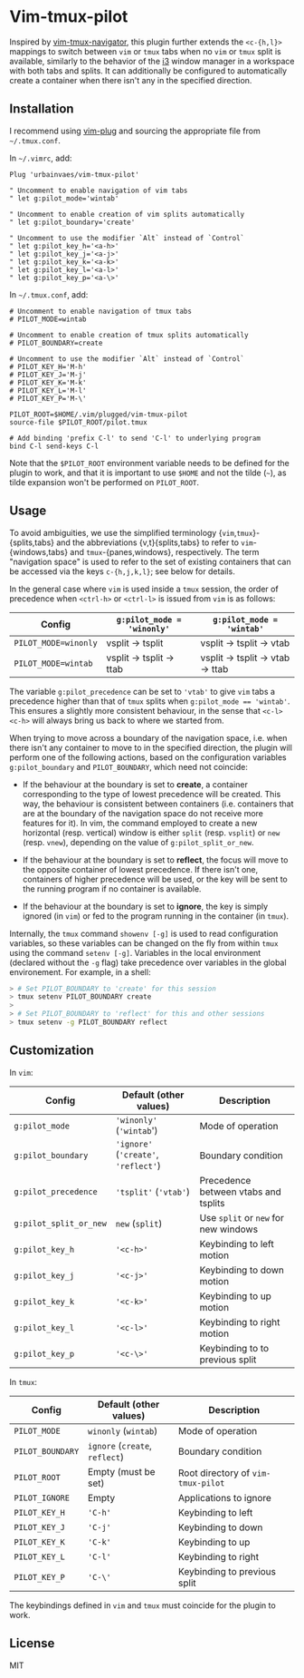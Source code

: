 # Vim-tmux-pilot

Inspired by [vim-tmux-navigator](https://github.com/christoomey/vim-tmux-navigator),
this plugin further extends the `<c-{h,l}>` mappings to switch between `vim` or `tmux` tabs when no `vim` or `tmux` split is available,
similarly to the behavior of the [i3](https://i3wm.org) window manager in a workspace with both tabs and splits.
It can additionally be configured to automatically create a container when there isn't any in the specified direction.

## Installation

I recommend using [vim-plug](https://github.com/junegunn/vim-plug)
and sourcing the appropriate file from `~/.tmux.conf`.

In `~/.vimrc`, add:
```vim
Plug 'urbainvaes/vim-tmux-pilot'

" Uncomment to enable navigation of vim tabs
" let g:pilot_mode='wintab'

" Uncomment to enable creation of vim splits automatically
" let g:pilot_boundary='create'

" Uncomment to use the modifier `Alt` instead of `Control`
" let g:pilot_key_h='<a-h>'
" let g:pilot_key_j='<a-j>'
" let g:pilot_key_k='<a-k>'
" let g:pilot_key_l='<a-l>'
" let g:pilot_key_p='<a-\>'
```
In `~/.tmux.conf`, add:
```tmux
# Uncomment to enable navigation of tmux tabs
# PILOT_MODE=wintab

# Uncomment to enable creation of tmux splits automatically
# PILOT_BOUNDARY=create

# Uncomment to use the modifier `Alt` instead of `Control`
# PILOT_KEY_H='M-h'
# PILOT_KEY_J='M-j'
# PILOT_KEY_K='M-k'
# PILOT_KEY_L='M-l'
# PILOT_KEY_P='M-\'

PILOT_ROOT=$HOME/.vim/plugged/vim-tmux-pilot
source-file $PILOT_ROOT/pilot.tmux

# Add binding 'prefix C-l' to send 'C-l' to underlying program
bind C-l send-keys C-l
```
Note that the `$PILOT_ROOT` environment variable needs to be defined for the plugin to work,
and that it is important to use `$HOME` and not the tilde (`~`),
as tilde expansion won't be performed on `PILOT_ROOT`.

## Usage

To avoid ambiguities,
we use the simplified terminology {`vim`,`tmux`}-{splits,tabs} and
the abbreviations {v,t}{splits,tabs}
to refer to `vim`-{windows,tabs} and `tmux`-{panes,windows}, respectively.
The term "navigation space" is used to refer to the set of existing containers that can be accessed via the keys `c-{h,j,k,l}`;
see below for details.

In the general case where `vim` is used inside a `tmux` session,
the order of precedence when `<ctrl-h>` or `<ctrl-l>` is issued from `vim` is as follows:

| Config               | `g:pilot_mode = 'winonly'` | `g:pilot_mode = 'wintab'`     |
| ------               | -------                    | -----------                   |
| `PILOT_MODE=winonly` | vsplit → tsplit            | vsplit → tsplit → vtab        |
| `PILOT_MODE=wintab`  | vsplit → tsplit → ttab     | vsplit → tsplit → vtab → ttab |

The variable `g:pilot_precedence` can be set to `'vtab'` to give `vim` tabs a precedence higher than that of `tmux` splits when `g:pilot_mode == 'wintab'`.
This ensures a slightly more consistent behaviour,
in the sense that `<c-l><c-h>` will always bring us back to where we started from.

When trying to move across a boundary of the navigation space,
i.e. when there isn't any container to move to in the specified direction,
the plugin will perform one of the following actions,
based on the configuration variables `g:pilot_boundary` and `PILOT_BOUNDARY`,
which need not coincide:

- If the behaviour at the boundary is set to **create**,
  a container corresponding to the type of lowest precedence will be created.
  This way, the behaviour is consistent between containers
  (i.e. containers that are at the boundary of the navigation space do not receive more features for it).
  In vim, the command employed to create a new horizontal (resp. vertical) window is either `split` (resp. `vsplit`) or `new` (resp. `vnew`),
  depending on the value of `g:pilot_split_or_new`.

- If the behaviour at the boundary is set to **reflect**,
  the focus will move to the opposite container of lowest precedence.
  If there isn't one,
  containers of higher precedence will be used,
  or the key will be sent to the running program if no container is available.

- If the behaviour at the boundary is set to **ignore**,
  the key is simply ignored (in `vim`)
  or fed to the program running in the container (in `tmux`).

Internally, the `tmux` command `showenv [-g]` is used to read configuration variables,
so these variables can be changed on the fly from within `tmux` using the command `setenv [-g]`.
Variables in the local environment (declared without the `-g` flag)
take precedence over variables in the global environement.
For example, in a shell:
```bash
> # Set PILOT_BOUNDARY to 'create' for this session
> tmux setenv PILOT_BOUNDARY create
>
> # Set PILOT_BOUNDARY to 'reflect' for this and other sessions
> tmux setenv -g PILOT_BOUNDARY reflect
```

## Customization

In `vim`:

| Config                 | Default (other values)               | Description                          |
| ------                 | -------                              | -----------                          |
| `g:pilot_mode`         | `'winonly'` (`'wintab`')             | Mode of operation                    |
| `g:pilot_boundary`     | `'ignore'` (`'create'`, `'reflect'`) | Boundary condition                   |
| `g:pilot_precedence`   | `'tsplit'` (`'vtab'`)                | Precedence between vtabs and tsplits |
| `g:pilot_split_or_new` | `new` (`split`)                      | Use `split` or `new` for new windows |
| `g:pilot_key_h`        | `'<c-h>'`                            | Keybinding to left motion            |
| `g:pilot_key_j`        | `'<c-j>'`                            | Keybinding to down motion            |
| `g:pilot_key_k`        | `'<c-k>'`                            | Keybinding to up motion              |
| `g:pilot_key_l`        | `'<c-l>'`                            | Keybinding to right motion           |
| `g:pilot_key_p`        | `'<c-\>'`                            | Keybinding to to previous split      |

In `tmux`:

| Config           | Default (other values)         | Description                        |
| ------           | -------                        | -----------                        |
| `PILOT_MODE`     | `winonly` (`wintab`)           | Mode of operation                  |
| `PILOT_BOUNDARY` | `ignore` (`create`, `reflect`) | Boundary condition                 |
| `PILOT_ROOT`     | Empty (must be set)            | Root directory of `vim-tmux-pilot` |
| `PILOT_IGNORE`   | Empty                          | Applications to ignore             |
| `PILOT_KEY_H`    | `'C-h'`                        | Keybinding to left                 |
| `PILOT_KEY_J`    | `'C-j'`                        | Keybinding to down                 |
| `PILOT_KEY_K`    | `'C-k'`                        | Keybinding to up                   |
| `PILOT_KEY_L`    | `'C-l'`                        | Keybinding to right                |
| `PILOT_KEY_P`    | `'C-\'`                        | Keybinding to previous split       |

The keybindings defined in `vim` and `tmux` must coincide for the plugin to work.

## License

MIT
